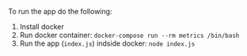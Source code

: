 To run the app do the following:
1. Install docker
2. Run docker container: `docker-compose run --rm metrics /bin/bash`
3. Run the app (`index.js`) indside docker: `node index.js`